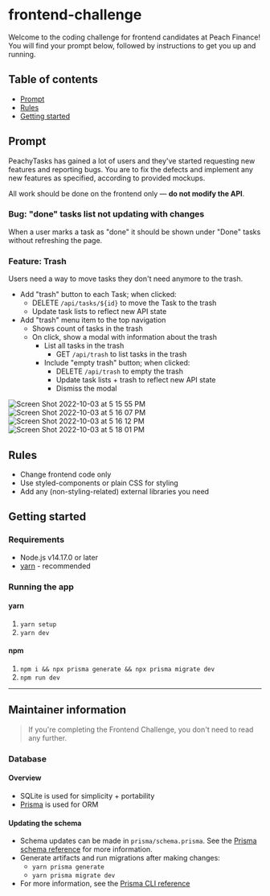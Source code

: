 # frontend-challenge

Welcome to the coding challenge for frontend candidates at Peach Finance! You will find your prompt below, followed by instructions to get you up and running.

## Table of contents

- [Prompt](#prompt)
- [Rules](#rules)
- [Getting started](#getting-started)

## Prompt

PeachyTasks has gained a lot of users and they've started requesting new features and reporting bugs. You are to fix the defects and implement any new features as specified, according to provided mockups.

All work should be done on the frontend only — **do not modify the API**.

### Bug: "done" tasks list not updating with changes

When a user marks a task as "done" it should be shown under "Done" tasks without refreshing the page.

### Feature: Trash

Users need a way to move tasks they don't need anymore to the trash.

- Add "trash" button to each Task; when clicked:
  - DELETE `/api/tasks/${id}` to move the Task to the trash
  - Update task lists to reflect new API state
- Add "trash" menu item to the top navigation
  - Shows count of tasks in the trash
  - On click, show a modal with information about the trash
    - List all tasks in the trash
      - GET `/api/trash` to list tasks in the trash
    - Include "empty trash" button; when clicked:
      - DELETE `/api/trash` to empty the trash
      - Update task lists + trash to reflect new API state
      - Dismiss the modal

![Screen Shot 2022-10-03 at 5 15 55 PM](https://user-images.githubusercontent.com/1674821/193702505-90935c21-30bb-4323-9a5b-08d7e4dd27f1.png)
![Screen Shot 2022-10-03 at 5 16 07 PM](https://user-images.githubusercontent.com/1674821/193702514-556f255a-ab44-4328-b09a-f416c58b9c76.png)
![Screen Shot 2022-10-03 at 5 16 12 PM](https://user-images.githubusercontent.com/1674821/193702516-ca98a139-999e-4a07-a25a-104ec40e5509.png)
![Screen Shot 2022-10-03 at 5 18 01 PM](https://user-images.githubusercontent.com/1674821/193702600-c483b507-480d-4df1-9adf-a6ef86a443e3.png)

## Rules

- Change frontend code only
- Use styled-components or plain CSS for styling
- Add any (non-styling-related) external libraries you need

## Getting started

### Requirements

- Node.js v14.17.0 or later
- [yarn](https://yarnpkg.com/) - recommended

### Running the app

#### yarn

1. `yarn setup`
2. `yarn dev`

#### npm

1. `npm i && npx prisma generate && npx prisma migrate dev`
2. `npm run dev`

---

## Maintainer information

> If you're completing the Frontend Challenge, you don't need to read any further.

### Database

#### Overview

- SQLite is used for simplicity + portability
- [Prisma](https://www.prisma.io/) is used for ORM

#### Updating the schema

- Schema updates can be made in `prisma/schema.prisma`. See the [Prisma schema reference](https://www.prisma.io/docs/concepts/components/prisma-schema) for more information.
- Generate artifacts and run migrations after making changes:
  - `yarn prisma generate`
  - `yarn prisma migrate dev`
- For more information, see the [Prisma CLI reference](https://www.prisma.io/docs/reference/api-reference/command-reference)
